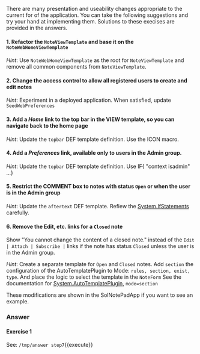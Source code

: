 <!-- Scenario text goes here -->

There are many presentation and useability changes appropriate to the current for of the application. You can take the following suggestions and try your hand at implementing them. Solutions to these execises are provided in the answers.

#### 1. Refactor the `NoteViewTemplate` and base it on the `NoteWebHomeViewTemplate`
_Hint_: Use `NoteWebHomeViewTemplate` as the root for `NoteViewTemplate` and remove all common components from `NoteViewTemplate`. 

#### 2. Change the access control to allow all registered users to create and edit notes
_Hint_: Experiment in a deployed application. When satisfied, update `SeedWebPreferences`

#### 3. Add a _Home_ link to the top bar in the VIEW template, so you can navigate back to the home page
_Hint_: Update the `topbar` DEF template definition. Use the ICON macro.

#### 4. Add a _Preferences_ link, available only to users in the Admin group.
_Hint_:  Update the `topbar` DEF template definition. Use IF{ "context isadmin" ...}

#### 5. Restrict the COMMENT box to notes with status `Open` or when the user is in the Admin group
_Hint_: Update the `aftertext` DEF template. Refiew the [System.IfStatements](https://[[HOST_SUBDOMAIN]]-80-[[KATACODA_HOST]].environments.katacoda.com/System.IfStatements) carefully.

#### 6. Remove the Edit, etc. links for a `Closed` note
Show "You cannot change the content of a closed note." instead of the `Edit | Attach | Subscribe |` links if the note has status `Closed` unless the user is in the Admin group.

_Hint_: Create a separate template for `Open` and `Closed` notes. Add `section` the configuration of the AutoTemplatePlugin to Mode: `rules, section, exist, type`. And  place the logic to select the template in the `NoteForm` See the documentation for [System.AutoTemplatePlugin](https://[[HOST_SUBDOMAIN]]-80-[[KATACODA_HOST]].environments.katacoda.com/System.AutoTemplatePlugin), `mode=section`

These modifications are shown in the SolNotePadApp if you want to see an example.








### Answer
<!-- Solution text (if any) goes here -->
#### Exercise 1
See: `/tmp/answer step7`{{execute}}




